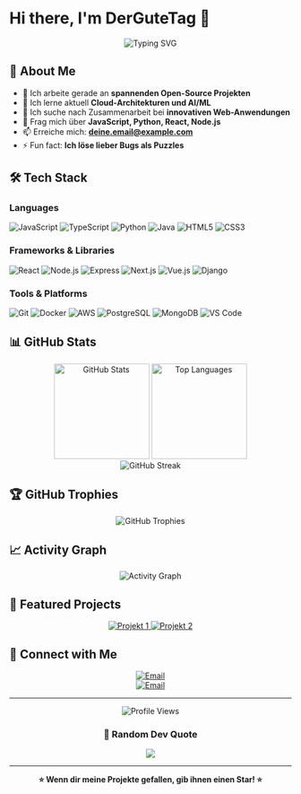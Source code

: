# Hi there, I'm DerGuteTag 👋

<div align="center">
  <img src="https://readme-typing-svg.herokuapp.com?font=Fira+Code&size=32&duration=2800&pause=2000&color=A177DC&center=true&vCenter=true&width=940&lines=Full+Stack+Developer;Open+Source+Enthusiast;Always+Learning+New+Things" alt="Typing SVG" />
</div>

## 🚀 About Me

- 🔭 Ich arbeite gerade an **spannenden Open-Source Projekten**
- 🌱 Ich lerne aktuell **Cloud-Architekturen und AI/ML**
- 👯 Ich suche nach Zusammenarbeit bei **innovativen Web-Anwendungen**
- 💬 Frag mich über **JavaScript, Python, React, Node.js**
- 📫 Erreiche mich: **deine.email@example.com**
- ⚡ Fun fact: **Ich löse lieber Bugs als Puzzles**

## 🛠️ Tech Stack

### Languages
![JavaScript](https://img.shields.io/badge/-JavaScript-F7DF1E?style=flat-square&logo=javascript&logoColor=black)
![TypeScript](https://img.shields.io/badge/-TypeScript-3178C6?style=flat-square&logo=typescript&logoColor=white)
![Python](https://img.shields.io/badge/-Python-3776AB?style=flat-square&logo=python&logoColor=white)
![Java](https://img.shields.io/badge/-Java-007396?style=flat-square&logo=java&logoColor=white)
![HTML5](https://img.shields.io/badge/-HTML5-E34F26?style=flat-square&logo=html5&logoColor=white)
![CSS3](https://img.shields.io/badge/-CSS3-1572B6?style=flat-square&logo=css3&logoColor=white)

### Frameworks & Libraries
![React](https://img.shields.io/badge/-React-61DAFB?style=flat-square&logo=react&logoColor=black)
![Node.js](https://img.shields.io/badge/-Node.js-339933?style=flat-square&logo=node.js&logoColor=white)
![Express](https://img.shields.io/badge/-Express-000000?style=flat-square&logo=express&logoColor=white)
![Next.js](https://img.shields.io/badge/-Next.js-000000?style=flat-square&logo=next.js&logoColor=white)
![Vue.js](https://img.shields.io/badge/-Vue.js-4FC08D?style=flat-square&logo=vue.js&logoColor=white)
![Django](https://img.shields.io/badge/-Django-092E20?style=flat-square&logo=django&logoColor=white)

### Tools & Platforms
![Git](https://img.shields.io/badge/-Git-F05032?style=flat-square&logo=git&logoColor=white)
![Docker](https://img.shields.io/badge/-Docker-2496ED?style=flat-square&logo=docker&logoColor=white)
![AWS](https://img.shields.io/badge/-AWS-232F3E?style=flat-square&logo=amazon-aws&logoColor=white)
![PostgreSQL](https://img.shields.io/badge/-PostgreSQL-4169E1?style=flat-square&logo=postgresql&logoColor=white)
![MongoDB](https://img.shields.io/badge/-MongoDB-47A248?style=flat-square&logo=mongodb&logoColor=white)
![VS Code](https://img.shields.io/badge/-VS%20Code-007ACC?style=flat-square&logo=visual-studio-code&logoColor=white)

## 📊 GitHub Stats

<div align="center">
  <img src="https://github-readme-stats.vercel.app/api?username=DerGuteTag&show_icons=true&theme=radical&hide_border=true&bg_color=0D1117" alt="GitHub Stats" height="170"/>
  <img src="https://github-readme-stats.vercel.app/api/top-langs/?username=DerGuteTag&layout=compact&theme=radical&hide_border=true&bg_color=0D1117" alt="Top Languages" height="170"/>
</div>

<div align="center">
  <img src="https://github-readme-streak-stats.herokuapp.com/?user=DerGuteTag&theme=radical&hide_border=true&background=0D1117" alt="GitHub Streak" />
</div>

## 🏆 GitHub Trophies

<div align="center">
  <img src="https://github-profile-trophy.vercel.app/?username=DerGuteTag&theme=radical&no-frame=true&no-bg=true&column=7" alt="GitHub Trophies" />
</div>

## 📈 Activity Graph

<div align="center">
  <img src="https://github-readme-activity-graph.vercel.app/graph?username=DerGuteTag&theme=react-dark&hide_border=true&area=true" alt="Activity Graph" />
</div>

## 💼 Featured Projects

<div align="center">
  <a href="https://github.com/DerGuteTag/projekt1">
    <img src="https://github-readme-stats.vercel.app/api/pin/?username=DerGuteTag&repo=projekt1&theme=radical&hide_border=true&bg_color=0D1117" alt="Projekt 1" />
  </a>
  <a href="https://github.com/DerGuteTag/projekt2">
    <img src="https://github-readme-stats.vercel.app/api/pin/?username=DerGuteTag&repo=projekt2&theme=radical&hide_border=true&bg_color=0D1117" alt="Projekt 2" />
  </a>
</div>

## 🤝 Connect with Me

<div align="center">

[![Email](https://img.shields.io/badge/-Email-D14836?style=for-the-badge&logo=gmail&logoColor=white)](mailto:deine.email@example.com)  
[![Email](https://img.shields.io/badge/-Email-D14836?style=for-the-badge&logo=gmail&logoColor=white)](mailto:mattifed@gmx.de)

</div>

---

<div align="center">
  <img src="https://komarev.com/ghpvc/?username=DerGuteTag&color=blueviolet&style=flat-square&label=Profile+Views" alt="Profile Views" />
  
  ### 💭 Random Dev Quote
  ![](https://quotes-github-readme.vercel.app/api?type=horizontal&theme=radical)
  

</div>

---

<div align="center">
  <b>⭐️ Wenn dir meine Projekte gefallen, gib ihnen einen Star! ⭐️</b>
</div>
